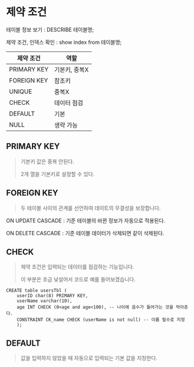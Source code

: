 # 제약 조건

테이블 정보 보기 : DESCRIBE 테이블명; 

제약 조건, 인덱스 확인 : show index from 테이블명;

| 제약 조건   | 역할          |
| ----------- | ------------- |
| PRIMARY KEY | 기본키, 중복X |
| FOREIGN KEY | 참조키        |
| UNIQUE      | 중복X         |
| CHECK       | 데이터 점검   |
| DEFAULT     | 기본          |
| NULL        | 생략 가능     |



## PRIMARY KEY

> 기본키 값은 중복 안된다.
>
> 2개 열을 기본키로 설정할 수 있다.



## FOREIGN KEY

>두 테이블 사이의 관계를 선언하여 데이트의 무결성을 보장합니다. 

ON UPDATE CASCADE : 기준 테이블의 바뀐 정보가 자동으로 적용된다.

ON DELETE CASCADE  : 기준 테이블 데이터가 삭제되면 같이 삭제된다.



## CHECK

> 제약 조건은 입력되는 데이터를 점검하는 기능입니다.
>
> 이 부분은 조금 낯설어서 코드로 예를 들어보겠습니다.

```mysql
CREATE table usersTbl (
	userID char(8) PRIMARY KEY,
    userName varchar(10),
    age INT CHECK (0<age and age<100), -- 나이에 음수가 들어가는 것을 막아준다.
    CONSTRAINT CK_name CHECK (userName is not null) -- 이름 필수로 지정
    );
```



## DEFAULT

> 값을 입력하지 않았을 때 자동으로 입력되는 기본 값을 지정한다.